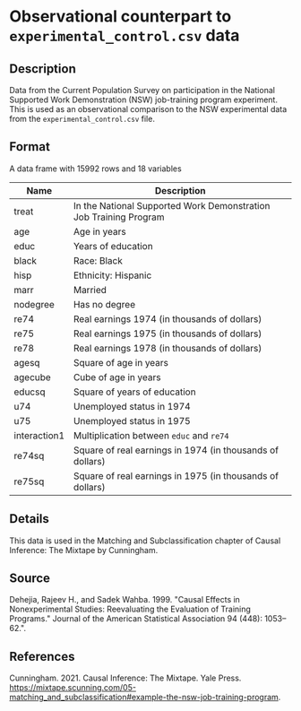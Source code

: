 # Observational counterpart to `experimental_control.csv` data

## Description

Data from the Current Population Survey on participation in the National Supported Work Demonstration (NSW) job-training program experiment. This is used as an observational comparison to the NSW experimental data from the `experimental_control.csv` file.

## Format

A data frame with 15992 rows and 18 variables

| Name          | Description                                                       |
|---------------|-------------------------------------------------------------------|
| treat         | In the National Supported Work Demonstration Job Training Program |
| age           | Age in years                                                      |
| educ          | Years of education                                                |
| black         | Race: Black                                                       |
| hisp          | Ethnicity: Hispanic                                               |
| marr          | Married                                                           |
| nodegree      | Has no degree                                                     |
| re74          | Real earnings 1974 (in thousands of dollars)                      |
| re75          | Real earnings 1975 (in thousands of dollars)                      |
| re78          | Real earnings 1978 (in thousands of dollars)                      |
| agesq         | Square of age in years                                            |
| agecube       | Cube of age in years                                              |
| educsq        | Square of years of education                                      |
| u74           | Unemployed status in 1974                                         |
| u75           | Unemployed status in 1975                                         |
| interaction1  | Multiplication between `educ` and `re74`                          |
| re74sq        | Square of real earnings in 1974 (in thousands of dollars)         |
| re75sq        | Square of real earnings in 1975 (in thousands of dollars)         |


## Details

This data is used in the Matching and Subclassification chapter of Causal Inference: The Mixtape by Cunningham.

## Source

Dehejia, Rajeev H., and Sadek Wahba. 1999. "Causal Effects in Nonexperimental Studies: Reevaluating the Evaluation of Training Programs." Journal of the American Statistical Association 94 (448): 1053–62.".

## References

Cunningham. 2021. Causal Inference: The Mixtape. Yale Press. https://mixtape.scunning.com/05-matching_and_subclassification#example-the-nsw-job-training-program. 